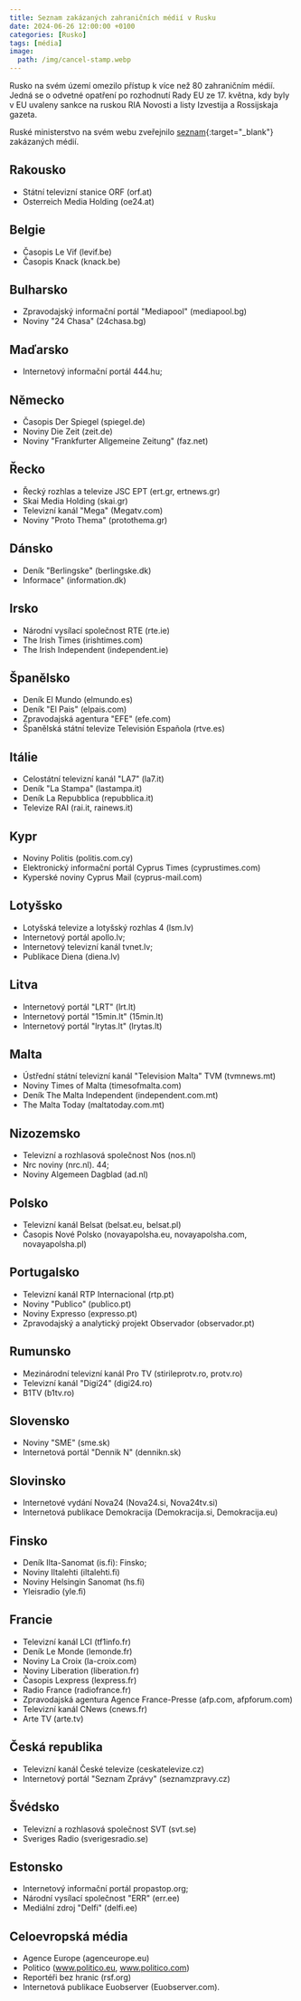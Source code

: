 ```yaml
---
title: Seznam zakázaných zahraničních médií v Rusku
date: 2024-06-26 12:00:00 +0100
categories: [Rusko]
tags: [média]
image:
  path: /img/cancel-stamp.webp
---
```

Rusko na svém území omezilo přístup k více než 80 zahraničním médií. Jedná se o odvetné opatření po rozhodnutí Rady EU ze 17. května, kdy byly v EU uvaleny sankce na ruskou RIA Novosti a listy Izvestija a Rossijskaja gazeta.

Ruské ministerstvo na svém webu zveřejnilo [seznam](https://mid.ru/ru/press_service/spokesman/official_statement/1959391/){:target="_blank"} zakázaných médií.

## Rakousko
- Státní televizní stanice ORF (orf.at)
- Osterreich Media Holding (oe24.at)

## Belgie

- Časopis Le Vif (levif.be)
- Časopis Knack (knack.be)

## Bulharsko
- Zpravodajský informační portál "Mediapool" (mediapool.bg)
- Noviny "24 Chasa" (24chasa.bg)

## Maďarsko
- Internetový informační portál 444.hu;

## Německo
- Časopis Der Spiegel (spiegel.de)
- Noviny Die Zeit (zeit.de)
- Noviny "Frankfurter Allgemeine Zeitung" (faz.net)

## Řecko
- Řecký rozhlas a televize JSC EPT (ert.gr, ertnews.gr)
- Skai Media Holding (skai.gr)
- Televizní kanál "Mega" (Megatv.com)
- Noviny "Proto Thema" (protothema.gr)

## Dánsko
- Deník "Berlingske" (berlingske.dk)
- Informace" (information.dk)

## Irsko
- Národní vysílací společnost RTE (rte.ie)
- The Irish Times (irishtimes.com)
- The Irish Independent (independent.ie)

## Španělsko
- Deník El Mundo (elmundo.es)
- Deník "El Pais" (elpais.com)
- Zpravodajská agentura "EFE" (efe.com)
- Španělská státní televize Televisión Española (rtve.es)

## Itálie
- Celostátní televizní kanál "LA7" (la7.it)
- Deník "La Stampa" (lastampa.it)
- Deník La Repubblica (repubblica.it)
- Televize RAI (rai.it, rainews.it)

## Kypr
- Noviny Politis (politis.com.cy)
- Elektronický informační portál Cyprus Times (cyprustimes.com)
- Kyperské noviny Cyprus Mail (cyprus-mail.com)

## Lotyšsko
- Lotyšská televize a lotyšský rozhlas 4 (lsm.lv)
- Internetový portál apollo.lv;
- Internetový televizní kanál tvnet.lv;
- Publikace Diena (diena.lv)

## Litva
- Internetový portál "LRT" (lrt.lt)
- Internetový portál "15min.lt" (15min.lt)
- Internetový portál "lrytas.lt" (lrytas.lt)

## Malta
- Ústřední státní televizní kanál "Television Malta" TVM (tvmnews.mt)
- Noviny Times of Malta (timesofmalta.com)
- Deník The Malta Independent (independent.com.mt)
- The Malta Today (maltatoday.com.mt)

## Nizozemsko
- Televizní a rozhlasová společnost Nos (nos.nl)
- Nrc noviny (nrc.nl). 44;
- Noviny Algemeen Dagblad (ad.nl)

## Polsko
- Televizní kanál Belsat (belsat.eu, belsat.pl)
- Časopis Nové Polsko (novayapolsha.eu, novayapolsha.com, novayapolsha.pl)

## Portugalsko
- Televizní kanál RTP Internacional (rtp.pt)
- Noviny "Publico" (publico.pt)
- Noviny Expresso (expresso.pt)
- Zpravodajský a analytický projekt Observador (observador.pt)

## Rumunsko
- Mezinárodní televizní kanál Pro TV (stirileprotv.ro, protv.ro)
- Televizní kanál "Digi24" (digi24.ro)
- B1TV (b1tv.ro)

## Slovensko
- Noviny "SME" (sme.sk)
- Internetová portál "Dennik N" (dennikn.sk)

## Slovinsko
- Internetové vydání Nova24 (Nova24.si, Nova24tv.si)
- Internetová publikace Demokracija (Demokracija.si, Demokracija.eu)

## Finsko
- Deník Ilta-Sanomat (is.fi): Finsko;
- Noviny Iltalehti (iltalehti.fi)
- Noviny Helsingin Sanomat (hs.fi)
- Yleisradio (yle.fi)

## Francie
- Televizní kanál LCI (tf1info.fr)
- Deník Le Monde (lemonde.fr)
- Noviny La Croix (la-croix.com)
- Noviny Liberation (liberation.fr)
- Časopis Lexpress (lexpress.fr)
- Radio France (radiofrance.fr)
- Zpravodajská agentura Agence France-Presse (afp.com, afpforum.com)
- Televizní kanál CNews (cnews.fr)
- Arte TV (arte.tv)

## Česká republika
- Televizní kanál České televize (ceskatelevize.cz)
- Internetový portál "Seznam Zprávy" (seznamzpravy.cz)

## Švédsko
- Televizní a rozhlasová společnost SVT (svt.se)
- Sveriges Radio (sverigesradio.se)

## Estonsko
- Internetový informační portál propastop.org;
- Národní vysílací společnost "ERR" (err.ee)
- Mediální zdroj "Delfi" (delfi.ee)

## Celoevropská média
- Agence Europe (agenceurope.eu)
- Politico (www.politico.eu, www.politico.com)
- Reportéři bez hranic (rsf.org)
- Internetová publikace Euobserver (Euobserver.com).

